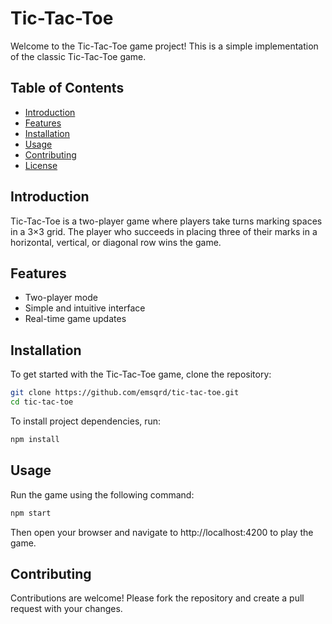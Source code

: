 # Tic-Tac-Toe

Welcome to the Tic-Tac-Toe game project! This is a simple implementation of the classic Tic-Tac-Toe game.

## Table of Contents

- [Introduction](#introduction)
- [Features](#features)
- [Installation](#installation)
- [Usage](#usage)
- [Contributing](#contributing)
- [License](#license)

## Introduction

Tic-Tac-Toe is a two-player game where players take turns marking spaces in a 3×3 grid. The player who succeeds in placing three of their marks in a horizontal, vertical, or diagonal row wins the game.

## Features

- Two-player mode
- Simple and intuitive interface
- Real-time game updates

## Installation

To get started with the Tic-Tac-Toe game, clone the repository:

```bash
git clone https://github.com/emsqrd/tic-tac-toe.git
cd tic-tac-toe
```

To install project dependencies, run:

```bash
npm install
```

## Usage

Run the game using the following command:

```bash
npm start
```

Then open your browser and navigate to http://localhost:4200 to play the game.

## Contributing

Contributions are welcome! Please fork the repository and create a pull request with your changes.
